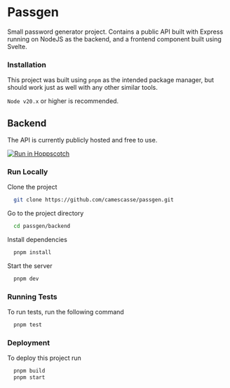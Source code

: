 # Passgen

Small password generator project. Contains a public API built with Express running on NodeJS as the backend, and a frontend component built using Svelte.

### Installation

This project was built using `pnpm` as the intended package manager, but should work just as well with any other similar tools.

`Node v20.x` or higher is recommended.

## Backend

The API is currently publicly hosted and free to use.

[![Run in Hoppscotch](https://hopp.sh/badge-light.svg)](https://hopp.sh/r/rd6sMYgFx020)

### Run Locally

Clone the project

```bash
  git clone https://github.com/camescasse/passgen.git
```

Go to the project directory

```bash
  cd passgen/backend
```

Install dependencies

```bash
  pnpm install
```

Start the server

```bash
  pnpm dev
```

### Running Tests

To run tests, run the following command

```bash
  pnpm test
```

### Deployment

To deploy this project run

```bash
  pnpm build
  pnpm start
```

